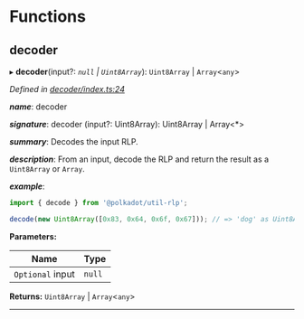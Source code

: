 

# Functions

<a id="decoder"></a>

##  decoder

▸ **decoder**(input?: *`null` | `Uint8Array`*): `Uint8Array` | `Array`<`any`>

*Defined in [decoder/index.ts:24](https://github.com/polkadot-js/common/blob/33f3ed5/packages/util-rlp/src/decoder/index.ts#L24)*

*__name__*: decoder

*__signature__*: decoder (input?: Uint8Array): Uint8Array | Array<\*>

*__summary__*: Decodes the input RLP.

*__description__*: From an input, decode the RLP and return the result as a `Uint8Array` or `Array`.

*__example__*:   

```javascript
import { decode } from '@polkadot/util-rlp';

decode(new Uint8Array([0x83, 0x64, 0x6f, 0x67])); // => 'dog' as Uint8Array
```

**Parameters:**

| Name | Type |
| ------ | ------ |
| `Optional` input | `null` | `Uint8Array` |

**Returns:** `Uint8Array` | `Array`<`any`>

___

